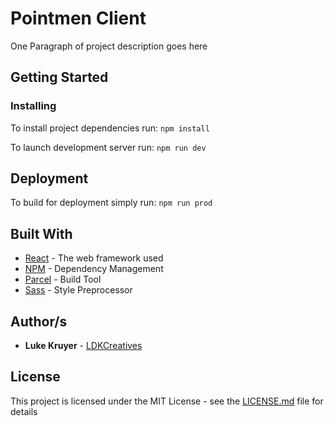 # Pointmen Client

One Paragraph of project description goes here

## Getting Started

### Installing

To install project dependencies run:
`npm install`

To launch development server run:
`npm run dev`

## Deployment

To build for deployment simply run:
`npm run prod`


## Built With

* [React](#Link) - The web framework used
* [NPM](#Link) - Dependency Management
* [Parcel](#Link) - Build Tool
* [Sass](#Link) - Style Preprocessor

## Author/s

* **Luke Kruyer** - [LDKCreatives](https://www.ldkcreatives.com)

## License

This project is licensed under the MIT License - see the [LICENSE.md](LICENSE.md) file for details